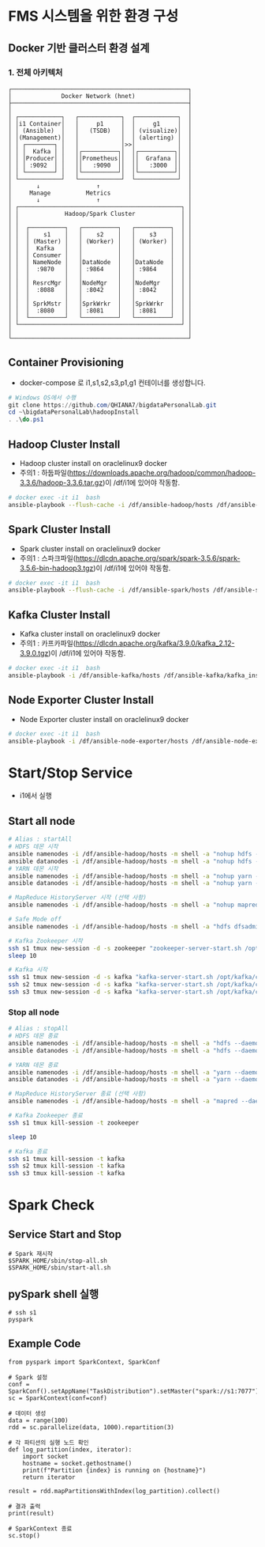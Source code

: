 # FMS 시스템을 위한 환경 구성
## Docker 기반 클러스터 환경 설계
### 1. 전체 아키텍처
```
┌──────────────────────────────────────────────────┐
│              Docker Network (hnet)               │
├──────────────────────────────────────────────────┤
│                                                  │
│ ┌────────────┐   ┌────────────┐  ┌────────────┐  │
│ │i1 Container│   │     p1     │  │     g1     │  │
│ │ (Ansible)  │   │   (TSDB)   │  │ (visualize)│  │
│ │(Management)│   │            │  │ (alerting) │  │
│ │ ┌────────┐ │   │            │>>│            │  │
│ │ │  Kafka │ │   │┌──────────┐│  │┌──────────┐│  │
│ │ │Producer│ │   ││Prometheus││  ││  Grafana ││  │
│ │ │ :9092  │ │   ││   :9090  ││  ││   :3000  ││  │
│ │ └────────┘ │   │└──────────┘│  │└──────────┘│  │
│ └────────────┘   └────────────┘  └────────────┘  │
│       ↓                ↑                         │
│     Manage          Metrics                      │
│       ↓                ↑                         │
│ ┌──────────────────────────────────────────────┐ │
│ │             Hadoop/Spark Cluster             │ │
│ │                                              │ │
│ │  ┌──────────┐   ┌──────────┐   ┌──────────┐  │ │
│ │  │    s1    │   │    s2    │   │    s3    │  │ │
│ │  │ (Master) │   │ (Worker) │   │ (Worker) │  │ │
│ │  │  Kafka   │   │          │   │          │  │ │
│ │  │ Consumer │   │          │   │          │  │ │
│ │  │ NameNode │   │DataNode  │   │DataNode  │  │ │
│ │  │  :9870   │   │ :9864    │   │ :9864    │  │ │
│ │  │          │   │          │   │          │  │ │
│ │  │ ResrcMgr │   │NodeMgr   │   │NodeMgr   │  │ │
│ │  │  :8088   │   │ :8042    │   │ :8042    │  │ │
│ │  │          │   │          │   │          │  │ │
│ │  │ SprkMstr │   │SprkWrkr  │   │SprkWrkr  │  │ │
│ │  │  :8080   │   │ :8081    │   │ :8081    │  │ │
│ │  └──────────┘   └──────────┘   └──────────┘  │ │
│ └──────────────────────────────────────────────┘ │
│                                                  │
└──────────────────────────────────────────────────┘
``` 

## Container Provisioning
* docker-compose 로 i1,s1,s2,s3,p1,g1 컨테이너를 생성합니다. 
```powershell
# Windows OS에서 수행
git clone https://github.com/QHIANA7/bigdataPersonalLab.git
cd ~\bigdataPersonalLab\hadoopInstall
. .\do.ps1
```

## Hadoop Cluster Install
* Hadoop cluster install on oraclelinux9 docker
* 주의1 : 하둡파일(https://downloads.apache.org/hadoop/common/hadoop-3.3.6/hadoop-3.3.6.tar.gz)이 /df/i1에 있어야 작동함.
```bash
# docker exec -it i1  bash
ansible-playbook --flush-cache -i /df/ansible-hadoop/hosts /df/ansible-hadoop/hadoop_install.yml
```

## Spark Cluster Install
* Spark cluster install on oraclelinux9 docker
* 주의1 : 스파크파일(https://dlcdn.apache.org/spark/spark-3.5.6/spark-3.5.6-bin-hadoop3.tgz)이 /df/i1에 있어야 작동함.
```bash
# docker exec -it i1  bash
ansible-playbook --flush-cache -i /df/ansible-spark/hosts /df/ansible-spark/spark_install.yml -e ansible_python_interpreter=/usr/bin/python3.12
```

## Kafka Cluster Install
* Kafka cluster install on oraclelinux9 docker
* 주의1 : 카프카파일(https://dlcdn.apache.org/kafka/3.9.0/kafka_2.12-3.9.0.tgz)이 /df/i1에 있어야 작동함.
```bash
# docker exec -it i1  bash
ansible-playbook -i /df/ansible-kafka/hosts /df/ansible-kafka/kafka_install.yml -e ansible_python_interpreter=/usr/bin/python3.12
```

## Node Exporter Cluster Install
* Node Exporter cluster install on oraclelinux9 docker
```bash
# docker exec -it i1  bash
ansible-playbook -i /df/ansible-node-exporter/hosts /df/ansible-node-exporter/node_exporter_install.yml
```

# Start/Stop Service
* i1에서 실행
## Start all node
```bash
# Alias : startAll
# HDFS 데몬 시작
ansible namenodes -i /df/ansible-hadoop/hosts -m shell -a "nohup hdfs --daemon start namenode &" -u root && \
ansible datanodes -i /df/ansible-hadoop/hosts -m shell -a "nohup hdfs --daemon start datanode &" -u root && \
# YARN 데몬 시작
ansible namenodes -i /df/ansible-hadoop/hosts -m shell -a "nohup yarn --daemon start resourcemanager &" -u root && \
ansible datanodes -i /df/ansible-hadoop/hosts -m shell -a "nohup yarn --daemon start nodemanager &" -u root && \

# MapReduce HistoryServer 시작 (선택 사항)
ansible namenodes -i /df/ansible-hadoop/hosts -m shell -a "nohup mapred --daemon start historyserver &" -u root && \

# Safe Mode off
ansible namenodes -i /df/ansible-hadoop/hosts -m shell -a "hdfs dfsadmin -safemode leave &" -u root --become

# Kafka Zookeeper 시작
ssh s1 tmux new-session -d -s zookeeper "zookeeper-server-start.sh /opt/kafka/config/zookeeper.properties"
sleep 10

# Kafka 시작
ssh s1 tmux new-session -d -s kafka "kafka-server-start.sh /opt/kafka/config/server.properties"
ssh s2 tmux new-session -d -s kafka "kafka-server-start.sh /opt/kafka/config/server.properties"
ssh s3 tmux new-session -d -s kafka "kafka-server-start.sh /opt/kafka/config/server.properties"
```

### Stop all node
```bash
# Alias : stopAll
# HDFS 데몬 종료
ansible namenodes -i /df/ansible-hadoop/hosts -m shell -a "hdfs --daemon stop namenode" -u root && \
ansible datanodes -i /df/ansible-hadoop/hosts -m shell -a "hdfs --daemon stop datanode" -u root && \

# YARN 데몬 종료
ansible namenodes -i /df/ansible-hadoop/hosts -m shell -a "yarn --daemon stop resourcemanager" -u root && \
ansible datanodes -i /df/ansible-hadoop/hosts -m shell -a "yarn --daemon stop nodemanager" -u root && \

# MapReduce HistoryServer 종료 (선택 사항)
ansible namenodes -i /df/ansible-hadoop/hosts -m shell -a "mapred --daemon stop historyserver" -u root

# Kafka Zookeeper 종료
ssh s1 tmux kill-session -t zookeeper

sleep 10

# Kafka 종료
ssh s1 tmux kill-session -t kafka
ssh s2 tmux kill-session -t kafka
ssh s3 tmux kill-session -t kafka
```

# Spark Check
## Service Start and Stop
```
# Spark 재시작
$SPARK_HOME/sbin/stop-all.sh
$SPARK_HOME/sbin/start-all.sh
```

## pySpark shell 실행 
```
# ssh s1
pyspark
```

## Example Code 
```
from pyspark import SparkContext, SparkConf

# Spark 설정
conf = SparkConf().setAppName("TaskDistribution").setMaster("spark://s1:7077")
sc = SparkContext(conf=conf)

# 데이터 생성
data = range(100)
rdd = sc.parallelize(data, 1000).repartition(3)

# 각 파티션의 실행 노드 확인
def log_partition(index, iterator):
    import socket
    hostname = socket.gethostname()
    print(f"Partition {index} is running on {hostname}")
    return iterator

result = rdd.mapPartitionsWithIndex(log_partition).collect()

# 결과 출력
print(result)

# SparkContext 종료
sc.stop()

```

